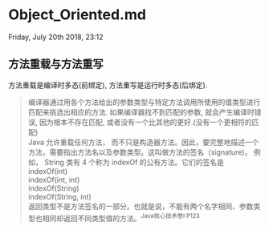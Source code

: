 # Object_Oriented.md
Friday, July 20th 2018, 23:12

## 方法重载与方法重写
方法重载是编译时多态(前绑定), 方法重写是运行时多态(后绑定). 
> 编译器通过用各个方法给出的参数类型与特定方法调用所使用的值类型进行匹配来挑选出相应的方法. 如果编译器找不到匹配的参数, 就会产生编译时错误, 因为根本不存在匹配, 或者没有一个比其他的更好.(没有一个更相符的匹配)<br/>
> Java 允许重载任何方法， 而不只是构造器方法。因此，要完整地描述一个方法，需要指出方法名以及参数类型。这叫做方法的签名（signature)。 例如， String 类有 4 个称为 indexOf 的公有方法。它们的签名是<br/>
> indexOf(int)<br/>
> indexOf(int, int)<br/>
> indexOf(String)<br/>
> indexOf(String, int)<br/>
> 返回类型不是方法签名的一部分。也就是说，不能有两个名字相同、参数类型也相同却返回不同类型值的方法。<sup>Java核心技术卷I P123</sup><br/>
